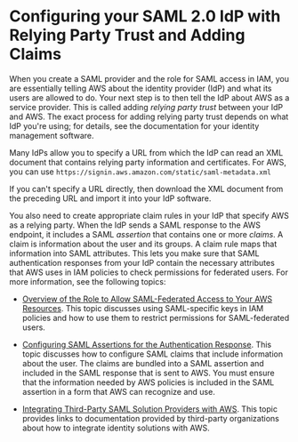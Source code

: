 # Configuring your SAML 2\.0 IdP with Relying Party Trust and Adding Claims<a name="id_roles_providers_create_saml_relying-party"></a>

When you create a SAML provider and the role for SAML access in IAM, you are essentially telling AWS about the identity provider \(IdP\) and what its users are allowed to do\. Your next step is to then tell the IdP about AWS as a service provider\. This is called adding *relying party trust* between your IdP and AWS\. The exact process for adding relying party trust depends on what IdP you're using; for details, see the documentation for your identity management software\. 

Many IdPs allow you to specify a URL from which the IdP can read an XML document that contains relying party information and certificates\. For AWS, you can use `https://signin.aws.amazon.com/static/saml-metadata.xml`

If you can't specify a URL directly, then download the XML document from the preceding URL and import it into your IdP software\. 

You also need to create appropriate claim rules in your IdP that specify AWS as a relying party\. When the IdP sends a SAML response to the AWS endpoint, it includes a SAML *assertion* that contains one or more *claims*\. A claim is information about the user and its groups\. A claim rule maps that information into SAML attributes\. This lets you make sure that SAML authentication responses from your IdP contain the necessary attributes that AWS uses in IAM policies to check permissions for federated users\. For more information, see the following topics:

+  [Overview of the Role to Allow SAML\-Federated Access to Your AWS Resources](id_roles_providers_saml.md#CreatingSAML-configuring-role)\. This topic discusses using SAML\-specific keys in IAM policies and how to use them to restrict permissions for SAML\-federated users\. 

+ [Configuring SAML Assertions for the Authentication Response](id_roles_providers_create_saml_assertions.md)\. This topic discusses how to configure SAML claims that include information about the user\. The claims are bundled into a SAML assertion and included in the SAML response that is sent to AWS\. You must ensure that the information needed by AWS policies is included in the SAML assertion in a form that AWS can recognize and use\.

+  [Integrating Third\-Party SAML Solution Providers with AWS](id_roles_providers_saml_3rd-party.md)\. This topic provides links to documentation provided by third\-party organizations about how to integrate identity solutions with AWS\. 